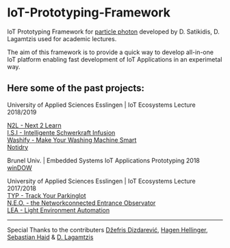 # IoT-Prototyping-Framework
IoT Prototyping Framework for [particle photon](https://www.particle.io/) developed by D. Satikidis, D. Lagamtzis used for academic lectures.

The aim of this framework is to provide a quick way to develop all-in-one IoT platform enabling fast development of IoT Applications in an experimetal way.

## Here some of the past projects:

University of Applied Sciences Esslingen | IoT Ecosystems Lecture 2018/2019<br>

[N2L - Next 2 Learn](https://www.hackster.io/d-team/n2l-next-2-learn-53c028)<br>
[I.S.I - Intelligente Schwerkraft Infusion](https://www.hackster.io/iot-ecosystems-ws-18-19-i-s-i-team-a/i-s-i-intelligente-schwerkraft-infusion-b70b4a)<br>
[Washify - Make Your Washing Machine Smart](https://www.hackster.io/b-team/washify-make-your-washing-machine-smart-083f2c)<br>
[Notidry](https://www.hackster.io/132946/notidry-3ed7e5)<br>


Brunel Univ. | Embedded Systems IoT Applications Prototyping 2018<br>
[winDOW](https://www.hackster.io/dcse-team-a/window-detect-open-window-c2b0b7)<br>

University of Applied Sciences Esslingen | IoT Ecosystems Lecture 2017/2018<br>
[TYP - Track Your Parkinglot](https://www.hackster.io/carlo-babo-and-kevin-thomas/typ-track-your-parkinglot-060225)<br>
[N.E.O. - the Networkconnected Entrance Observator](https://www.hackster.io/martin-dahm-and-julian-maier/n-e-o-423cac)<br>
[LEA - Light Environment Automation](https://www.hackster.io/felix-grammling-and-matthias-geckeler/lea-light-environment-automation-759616)


---

Special Thanks to the contributers [Džefris Dizdarević](https://github.com/Dzefris), [Hagen Hellinger](https://github.com/bollefreshavocado), [Sebastian Haid](https://github.com/) & [D. Lagamtzis](https://github.com/umadbro96) 
